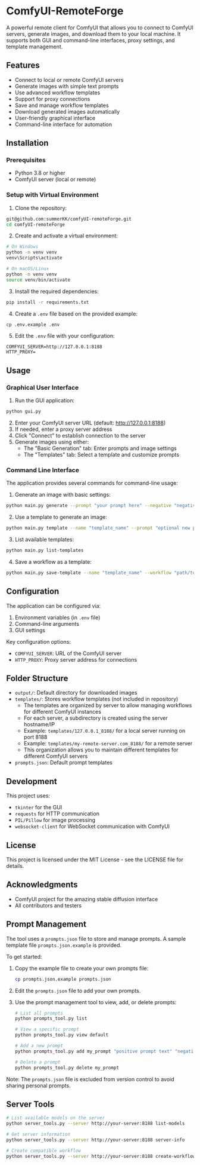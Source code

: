 # ComfyUI-RemoteForge

A powerful remote client for ComfyUI that allows you to connect to ComfyUI servers, generate images, and download them to your local machine. It supports both GUI and command-line interfaces, proxy settings, and template management.

## Features

- Connect to local or remote ComfyUI servers
- Generate images with simple text prompts
- Use advanced workflow templates
- Support for proxy connections
- Save and manage workflow templates
- Download generated images automatically
- User-friendly graphical interface
- Command-line interface for automation

## Installation

### Prerequisites

- Python 3.8 or higher
- ComfyUI server (local or remote)

### Setup with Virtual Environment

1. Clone the repository:

```bash
git@github.com:summerKK/comfyUI-remoteForge.git
cd comfyUI-remoteForge
```

2. Create and activate a virtual environment:

```bash
# On Windows
python -m venv venv
venv\Scripts\activate

# On macOS/Linux
python -m venv venv
source venv/bin/activate
```

3. Install the required dependencies:

```bash
pip install -r requirements.txt
```

4. Create a `.env` file based on the provided example:

```bash
cp .env.example .env
```

5. Edit the `.env` file with your configuration:

```
COMFYUI_SERVER=http://127.0.0.1:8188
HTTP_PROXY=
```

## Usage

### Graphical User Interface

1. Run the GUI application:

```bash
python gui.py
```

2. Enter your ComfyUI server URL (default: http://127.0.0.1:8188)
3. If needed, enter a proxy server address
4. Click "Connect" to establish connection to the server
5. Generate images using either:
   - The "Basic Generation" tab: Enter prompts and image settings
   - The "Templates" tab: Select a template and customize prompts

### Command Line Interface

The application provides several commands for command-line usage:

1. Generate an image with basic settings:

```bash
python main.py generate --prompt "your prompt here" --negative "negative prompt here"
```

2. Use a template to generate an image:

```bash
python main.py template --name "template_name" --prompt "optional new prompt"
```

3. List available templates:

```bash
python main.py list-templates
```

4. Save a workflow as a template:

```bash
python main.py save-template --name "template_name" --workflow "path/to/workflow.json"
```

## Configuration

The application can be configured via:

1. Environment variables (in `.env` file)
2. Command-line arguments
3. GUI settings

Key configuration options:

- `COMFYUI_SERVER`: URL of the ComfyUI server
- `HTTP_PROXY`: Proxy server address for connections

## Folder Structure

- `output/`: Default directory for downloaded images
- `templates/`: Stores workflow templates (not included in repository)
  - The templates are organized by server to allow managing workflows for different ComfyUI instances
  - For each server, a subdirectory is created using the server hostname/IP
  - Example: `templates/127.0.0.1_8188/` for a local server running on port 8188
  - Example: `templates/my-remote-server.com_8188/` for a remote server
  - This organization allows you to maintain different templates for different ComfyUI servers
- `prompts.json`: Default prompt templates

## Development

This project uses:

- `tkinter` for the GUI
- `requests` for HTTP communication
- `PIL/Pillow` for image processing
- `websocket-client` for WebSocket communication with ComfyUI

## License

This project is licensed under the MIT License - see the LICENSE file for details.

## Acknowledgments

- ComfyUI project for the amazing stable diffusion interface
- All contributors and testers

## Prompt Management

The tool uses a `prompts.json` file to store and manage prompts. A sample template file `prompts.json.example` is provided.

To get started:

1. Copy the example file to create your own prompts file:
   ```bash
   cp prompts.json.example prompts.json
   ```

2. Edit the `prompts.json` file to add your own prompts.

3. Use the prompt management tool to view, add, or delete prompts:
   ```bash
   # List all prompts
   python prompts_tool.py list
   
   # View a specific prompt
   python prompts_tool.py view default
   
   # Add a new prompt
   python prompts_tool.py add my_prompt "positive prompt text" "negative prompt text"
   
   # Delete a prompt
   python prompts_tool.py delete my_prompt
   ```

Note: The `prompts.json` file is excluded from version control to avoid sharing personal prompts.

## Server Tools

```bash
# List available models on the server
python server_tools.py --server http://your-server:8188 list-models

# Get server information
python server_tools.py --server http://your-server:8188 server-info

# Create compatible workflow
python server_tools.py --server http://your-server:8188 create-workflow --name my_workflow
``` 